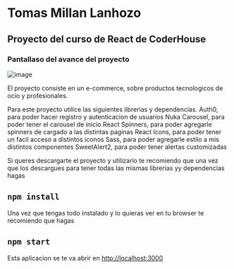 # Tomas Millan Lanhozo

## Proyecto del curso de React de CoderHouse

### Pantallaso del avance del proyecto
 ![image](https://github.com/tomasmillan/etom-React-Coder/blob/main/src/utils/imgs/endingGif.gif)


El proyecto consiste en un e-commerce, sobre productos tecnologicos de ocio y profesionales.

Para este proyecto utilice las siguientes librerias y dependencias.
Auth0, para poder hacer registro y autenticacion de usuarios
Nuka Carousel, para poder tener el carousel de inicio
React Spinners, para poder agregarle spinners de cargado a las distintas paginas
React Icons, para poder tener un facil acceso a distintos iconos
Sass, para poder agregarle estilo a mis distintos componentes
SweetAlert2, para poder tener alertas customizadas

Si queres descargarte el proyecto y utilizarlo te recomiendo que una vez que los descargues para tener todas las mismas librerias yy dependencias hagas

## `npm install`

Una vez que tengas todo instalado y lo quieras ver en tu browser te recomiendo que hagas

## `npm start`

Esta aplicacion se te va abrir en [http://localhost:3000](http://localhost:3000)
